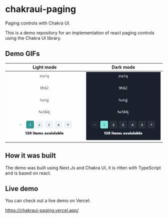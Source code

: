 # chakraui-paging

Paging controls with Chakra UI.

This is a demo repository for an implementation of react paging controls using the Chakra UI library.

## Demo GIFs

| Light mode                                | Dark mode                                     |
| ----------------------------------------- | --------------------------------------------- |
| ![light mode demo](/readme-pics/demo.gif) | ![dark mode demo](/readme-pics/demo-dark.gif) |

## How it was built

The demo was built using Next.Js and Chakra UI, it is ritten with TypeScript and is based on react.

## Live demo

You can check out a live demo on Vercel:

https://chakraui-paging.vercel.app/
